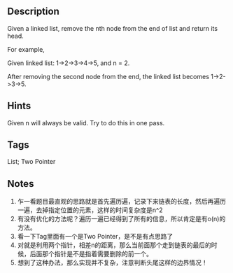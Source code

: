 ## Description
Given a linked list, remove the nth node from the end of list and return its head.

For example,

   Given linked list: 1->2->3->4->5, and n = 2.

   After removing the second node from the end, the linked list becomes 1->2->3->5.

## Hints

Given n will always be valid.
Try to do this in one pass.

## Tags
List; Two Pointer

## Notes

1. 乍一看题目最直观的思路就是首先遍历遍，记录下来链表的长度，然后再遍历一遍，去掉指定位置的元素，这样的时间复杂度是n^2
2. 有没有优化的方法呢？遍历一遍已经得到了所有的信息，所以肯定是有o(n)的方法。
3. 看一下Tag里面有一个是Two Pointer，是不是有点思路了
4. 对就是利用两个指针，相差n的距离，那么当前面那个走到链表的最后的时候，后面那个指针是不是指着需要删除的前一个。
5. 想到了这种办法，那么实现并不复杂，注意判断头尾这样的边界情况！